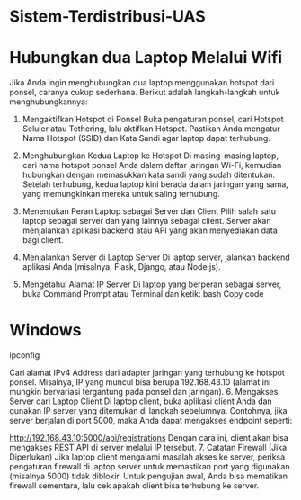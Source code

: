# Sistem-Terdistribusi-UAS

# Hubungkan dua Laptop Melalui Wifi

Jika Anda ingin menghubungkan dua laptop menggunakan hotspot dari ponsel, caranya cukup sederhana. Berikut adalah langkah-langkah untuk menghubungkannya:

1. Mengaktifkan Hotspot di Ponsel
Buka pengaturan ponsel, cari Hotspot Seluler atau Tethering, lalu aktifkan Hotspot.
Pastikan Anda mengatur Nama Hotspot (SSID) dan Kata Sandi agar laptop dapat terhubung.
2. Menghubungkan Kedua Laptop ke Hotspot
Di masing-masing laptop, cari nama hotspot ponsel Anda dalam daftar jaringan Wi-Fi, kemudian hubungkan dengan memasukkan kata sandi yang sudah ditentukan.
Setelah terhubung, kedua laptop kini berada dalam jaringan yang sama, yang memungkinkan mereka untuk saling terhubung.
3. Menentukan Peran Laptop sebagai Server dan Client
Pilih salah satu laptop sebagai server dan yang lainnya sebagai client.
Server akan menjalankan aplikasi backend atau API yang akan menyediakan data bagi client.
4. Menjalankan Server di Laptop Server
Di laptop server, jalankan backend aplikasi Anda (misalnya, Flask, Django, atau Node.js).

5. Mengetahui Alamat IP Server
Di laptop yang berperan sebagai server, buka Command Prompt atau Terminal dan ketik:
bash
Copy code
# Windows
ipconfig

Cari alamat IPv4 Address dari adapter jaringan yang terhubung ke hotspot ponsel. Misalnya, IP yang muncul bisa berupa 192.168.43.10 (alamat ini mungkin bervariasi tergantung pada ponsel dan jaringan).
6. Mengakses Server dari Laptop Client
Di laptop client, buka aplikasi client Anda dan gunakan IP server yang ditemukan di langkah sebelumnya.
Contohnya, jika server berjalan di port 5000, maka Anda dapat mengakses endpoint seperti:

http://192.168.43.10:5000/api/registrations
Dengan cara ini, client akan bisa mengakses REST API di server melalui IP tersebut.
7. Catatan Firewall (Jika Diperlukan)
Jika laptop client mengalami masalah akses ke server, periksa pengaturan firewall di laptop server untuk memastikan port yang digunakan (misalnya 5000) tidak diblokir.
Untuk pengujian awal, Anda bisa mematikan firewall sementara, lalu cek apakah client bisa terhubung ke server.
